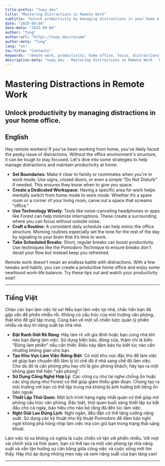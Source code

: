 ```yaml
---
title-prefix: "tway.dev"
title: "Mastering Distractions in Remote Work"
subtitle: "Unlock productivity by managing distractions in your home office."
date: "2025-09-04"
date-meta: "2025-09-04"
author: "Tung"
author-url: "https://tway.dev/resume"
author-meta: "Tung"
lang: "en"
toc-title: "Contents"
keywords: "remote work, productivity, home office, focus, distractions"
description-meta: "tway.dev - Mastering Distractions in Remote Work - Unlock productivity by managing distractions in your home office."
---
```


# Mastering Distractions in Remote Work
## Unlock productivity by managing distractions in your home office.

## English
Hey remote workers! If you've been working from home, you've likely faced the pesky issue of distractions. Without the office environment's structure, it can be tough to stay focused. Let's dive into some strategies to help manage distractions and maintain productivity at home.

- **Set Boundaries**: Make it clear to family or roommates when you're in work mode. Use signs, closed doors, or even a simple "Do Not Disturb" if needed. This ensures they know when to give you space.
- **Create a Dedicated Workspace**: Having a specific area for work helps mentally switch from home mode to work mode. Whether it’s a spare room or a corner of your living room, carve out a space that screams "office."
- **Use Technology Wisely**: Tools like noise-canceling headphones or apps like Forest can help minimize interruptions. These create a surrounding where you can focus without outside noise.
- **Craft a Routine**: A consistent daily schedule can help mimic the office structure. Morning routines especially set the tone for the rest of the day by signaling to your brain that it’s time to work.
- **Take Scheduled Breaks**: Short, regular breaks can boost productivity. Use techniques like the Pomodoro Technique to ensure breaks don't derail your flow but instead keep you refreshed.

Remote work doesn't mean an endless battle with distractions. With a few tweaks and habits, you can create a productive home office and enjoy some newfound work-life balance. Try these tips out and watch your productivity soar!

---

## Tiếng Việt
Chào các bạn làm việc từ xa! Nếu bạn làm việc tại nhà, chắc hẳn bạn đã gặp vấn đề phiền nhiễu rồi. Không có cấu trúc của môi trường văn phòng, thật khó để giữ tập trung. Cùng bàn về một số chiến lược quản lý phiền nhiễu và duy trì năng suất tại nhà nhé.

- **Đặt Ranh Giới Rõ Ràng**: Hãy làm rõ với gia đình hoặc bạn cùng nhà khi nào bạn đang làm việc. Sử dụng biển báo, đóng cửa, thậm chí là biển "Đừng làm phiền" nếu cần thiết. Điều này đảm bảo họ biết lúc nào cần nhường không gian cho bạn.
- **Tạo Khu Vực Làm Việc Riêng Biệt**: Có một khu vực đặc thù để làm việc sẽ giúp bạn chuyển đổi tâm lý từ chế độ ở nhà sang chế độ làm việc. Cho dù đó là căn phòng phụ hay chỉ là góc phòng khách, hãy tạo ra một không gian thể hiện "văn phòng".
- **Sử Dụng Công Nghệ Hợp Lý**: Các công cụ như tai nghe chống ồn hoặc các ứng dụng như Forest có thể giúp giảm thiểu gián đoạn. Chúng tạo ra môi trường nơi bạn có thể tập trung mà không bị ảnh hưởng bởi tiếng ồn bên ngoài.
- **Thiết Lập Thói Quen**: Một lịch trình hàng ngày nhất quán có thể giúp mô phỏng cấu trúc văn phòng. Đặc biệt, thói quen buổi sáng thiết lập sự bắt đầu cho cả ngày, báo hiệu cho não bộ rằng đã đến lúc làm việc.
- **Nghỉ Giải Lao Đúng Lịch**: Nghỉ ngắn, đều đặn có thể tăng cường năng suất. Sử dụng các kỹ thuật như Kỹ thuật Pomodoro để đảm bảo nghỉ ngơi không phá hỏng nhịp làm việc mà còn giữ bạn trong trạng thái sảng khoái.

Làm việc từ xa không có nghĩa là cuộc chiến vô tận với phiền nhiễu. Với một vài chỉnh sửa và thói quen, bạn có thể tạo ra một văn phòng tại nhà năng suất và vẫn tận hưởng sự cân bằng giữa công việc và cuộc sống mới tìm thấy. Hãy thử áp dụng những mẹo này và xem năng suất của bạn tăng cao!

---
